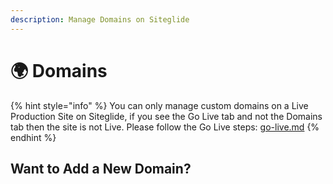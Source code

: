 ```yaml
---
description: Manage Domains on Siteglide
---
```


# 🌍 Domains

{% hint style="info" %}
You can only manage custom domains on a Live Production Site on Siteglide, if you see the Go Live tab and not the Domains tab then the site is not Live. Please follow the Go Live steps: [go-live.md](../go-live.md "mention")
{% endhint %}

## Want to Add a New Domain?

